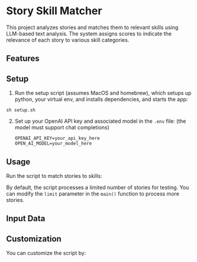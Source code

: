 # Story Skill Matcher

This project analyzes stories and matches them to relevant skills using LLM-based text analysis. The system assigns scores to indicate the relevance of each story to various skill categories.

## Features

## Setup

1. Run the setup script (assumes MacOS and homebrew), which setups up python, your virtual env, and installs dependencies, and starts the app:
  ```
  sh setup.sh
  ```

2. Set up your OpenAI API key and associated model in the `.env` file:
  (the model must support chat completions)
   ```
   OPENAI_API_KEY=your_api_key_here
   OPEN_AI_MODEL=your_model_here
   ```

## Usage

Run the script to match stories to skills:

By default, the script processes a limited number of stories for testing. You can modify the `limit` parameter in the `main()` function to process more stories.

## Input Data


## Customization

You can customize the script by:
